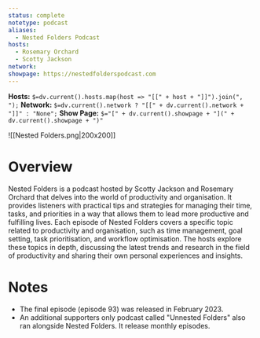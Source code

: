 ```yaml
---
status: complete
notetype: podcast
aliases:
  - Nested Folders Podcast
hosts:
  - Rosemary Orchard
  - Scotty Jackson
network: 
showpage: https://nestedfolderspodcast.com
---
```

**Hosts:** `$=dv.current().hosts.map(host => "[[" + host + "]]").join(", ");`
**Network:** `$=dv.current().network ? "[[" + dv.current().network + "]]" : "None";`
**Show Page:** `$="[" + dv.current().showpage + "](" + dv.current().showpage + ")"`

![[Nested Folders.png|200x200]]

# Overview
Nested Folders is a podcast hosted by Scotty Jackson and Rosemary Orchard that delves into the world of productivity and organisation. It provides listeners with practical tips and strategies for managing their time, tasks, and priorities in a way that allows them to lead more productive and fulfilling lives. Each episode of Nested Folders covers a specific topic related to productivity and organisation, such as time management, goal setting, task prioritisation, and workflow optimisation. The hosts explore these topics in depth, discussing the latest trends and research in the field of productivity and sharing their own personal experiences and insights.

# Notes
- The final episode (episode 93) was released in February 2023.
- An additional supporters only podcast called "Unnested Folders" also ran alongside Nested Folders. It release monthly episodes.

